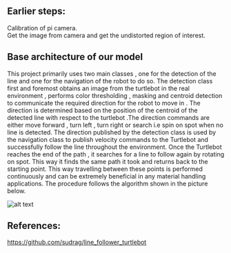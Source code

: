 ## Earlier steps:
Calibration of pi camera.\
Get the image from camera and get the undistorted region of interest.


## Base architecture of our model
This project primarily uses two main classes , one for the detection of the line and one for the navigation of the robot to do so. The detection class first and foremost obtains an image from the turtlebot in the real environment , performs color thresholding , masking and centroid detection to communicate the required direction for the robot to move in . The direction is determined based on the position of the centroid of the detected line with respect to the turtlebot .The direction commands are either move forward , turn left , turn right or search i.e spin on spot when no line is detected. The direction published by the detection class is used by the navigation class to publish velocity commands to the Turtlebot and successfully follow the line throughout the environment. Once the Turtlebot reaches the end of the path , it searches for a line to follow again by rotating on spot. This way it finds the same path it took and returns back to the starting point. This way travelling between these points is performed continuously and can be extremely beneficial in any material handling applications. The procedure follows the algorithm shown in the picture below.

![alt text](https://github.com/sudrag/line_follower_turtlebot/blob/master/UML/revised/ActivityDiagram_revised.png?raw=true)

## References:
https://github.com/sudrag/line_follower_turtlebot
